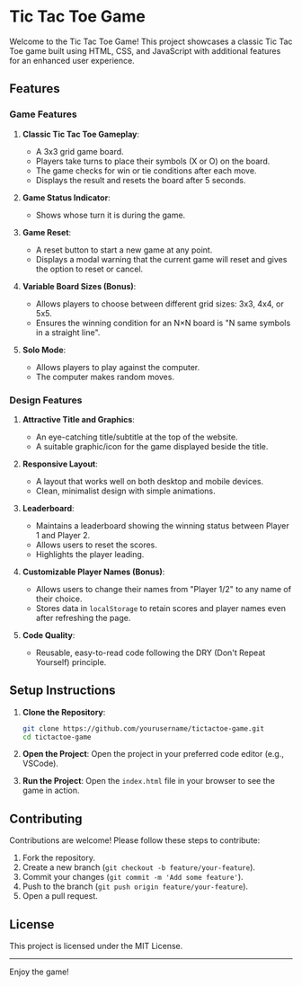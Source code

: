 # Tic Tac Toe Game

Welcome to the Tic Tac Toe Game! This project showcases a classic Tic Tac Toe game built using HTML, CSS, and JavaScript with additional features for an enhanced user experience.

## Features

### Game Features
1. **Classic Tic Tac Toe Gameplay**:
    - A 3x3 grid game board.
    - Players take turns to place their symbols (X or O) on the board.
    - The game checks for win or tie conditions after each move.
    - Displays the result and resets the board after 5 seconds.

2. **Game Status Indicator**:
    - Shows whose turn it is during the game.

3. **Game Reset**:
    - A reset button to start a new game at any point.
    - Displays a modal warning that the current game will reset and gives the option to reset or cancel.

4. **Variable Board Sizes (Bonus)**:
    - Allows players to choose between different grid sizes: 3x3, 4x4, or 5x5.
    - Ensures the winning condition for an N×N board is "N same symbols in a straight line".

5. **Solo Mode**:
    - Allows players to play against the computer.
    - The computer makes random moves.

### Design Features
1. **Attractive Title and Graphics**:
    - An eye-catching title/subtitle at the top of the website.
    - A suitable graphic/icon for the game displayed beside the title.

2. **Responsive Layout**:
    - A layout that works well on both desktop and mobile devices.
    - Clean, minimalist design with simple animations.

3. **Leaderboard**:
    - Maintains a leaderboard showing the winning status between Player 1 and Player 2.
    - Allows users to reset the scores.
    - Highlights the player leading.

4. **Customizable Player Names (Bonus)**:
    - Allows users to change their names from "Player 1/2" to any name of their choice.
    - Stores data in `localStorage` to retain scores and player names even after refreshing the page.

5. **Code Quality**:
    - Reusable, easy-to-read code following the DRY (Don't Repeat Yourself) principle.

## Setup Instructions

1. **Clone the Repository**:
    ```sh
    git clone https://github.com/yourusername/tictactoe-game.git
    cd tictactoe-game
    ```

2. **Open the Project**:
    Open the project in your preferred code editor (e.g., VSCode).

3. **Run the Project**:
    Open the `index.html` file in your browser to see the game in action.

## Contributing

Contributions are welcome! Please follow these steps to contribute:

1. Fork the repository.
2. Create a new branch (`git checkout -b feature/your-feature`).
3. Commit your changes (`git commit -m 'Add some feature'`).
4. Push to the branch (`git push origin feature/your-feature`).
5. Open a pull request.

## License

This project is licensed under the MIT License.

---

Enjoy the game!
